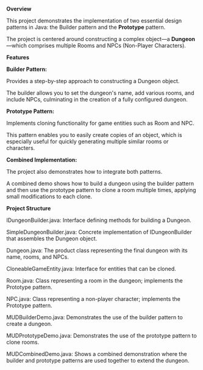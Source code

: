 **Overview**

This project demonstrates the implementation of two essential design patterns in Java: the Builder pattern and the **Prototype** pattern. 

The project is centered around constructing a complex object—a **Dungeon**—which comprises multiple Rooms and NPCs (Non-Player Characters).

**Features**

**Builder Pattern:**

Provides a step-by-step approach to constructing a Dungeon object. 

The builder allows you to set the dungeon's name, add various rooms, and include NPCs, culminating in the creation of a fully configured dungeon.

**Prototype Pattern:**

Implements cloning functionality for game entities such as Room and NPC. 

This pattern enables you to easily create copies of an object, which is especially useful for quickly generating multiple similar rooms or characters.

**Combined Implementation:**

The project also demonstrates how to integrate both patterns. 

A combined demo shows how to build a dungeon using the builder pattern and then use the prototype pattern to clone a room multiple times, applying small modifications to each clone.

**Project Structure**

IDungeonBuilder.java: Interface defining methods for building a Dungeon.

SimpleDungeonBuilder.java: Concrete implementation of IDungeonBuilder that assembles the Dungeon object.

Dungeon.java: The product class representing the final dungeon with its name, rooms, and NPCs.

CloneableGameEntity.java: Interface for entities that can be cloned.

Room.java: Class representing a room in the dungeon; implements the Prototype pattern.

NPC.java: Class representing a non-player character; implements the Prototype pattern.

MUDBuilderDemo.java: Demonstrates the use of the builder pattern to create a dungeon.

MUDPrototypeDemo.java: Demonstrates the use of the prototype pattern to clone rooms.

MUDCombinedDemo.java: Shows a combined demonstration where the builder and prototype patterns are used together to extend the dungeon.
